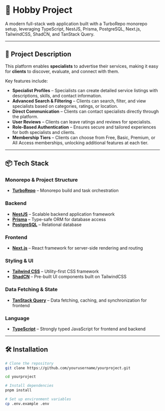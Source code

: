 # 🚀 Hobby Project

A modern full-stack web application built with a TurboRepo monorepo setup, leveraging TypeScript, NestJS, Prisma, PostgreSQL, Next.js, TailwindCSS, ShadCN, and TanStack Query.

---

## 📖 Project Description

This platform enables **specialists** to advertise their services, making it easy for **clients** to discover, evaluate, and connect with them.

Key features include:
- **Specialist Profiles** – Specialists can create detailed service listings with descriptions, skills, and contact information.
- **Advanced Search & Filtering** – Clients can search, filter, and view specialists based on categories, ratings, or location.
- **Direct Communication** – Clients can contact specialists directly through the platform.
- **User Reviews** – Clients can leave ratings and reviews for specialists.
- **Role-Based Authentication** – Ensures secure and tailored experiences for both specialists and clients.
- **Membership Tiers** – Clients can choose from Free, Basic, Premium, or All Access memberships, unlocking additional features at each tier.

---

## 📦 Tech Stack

### **Monorepo & Project Structure**
- **[TurboRepo](https://turbo.build/repo)** – Monorepo build and task orchestration

### **Backend**
- **[NestJS](https://nestjs.com/)** – Scalable backend application framework
- **[Prisma](https://www.prisma.io/)** – Type-safe ORM for database access
- **[PostgreSQL](https://www.postgresql.org/)** – Relational database

### **Frontend**
- **[Next.js](https://nextjs.org/)** – React framework for server-side rendering and routing

### **Styling & UI**
- **[Tailwind CSS](https://tailwindcss.com/)** – Utility-first CSS framework
- **[ShadCN](https://ui.shadcn.com/)** – Pre-built UI components built on TailwindCSS

### **Data Fetching & State**
- **[TanStack Query](https://tanstack.com/query)** – Data fetching, caching, and synchronization for frontend

### **Language**
- **[TypeScript](https://www.typescriptlang.org/)** – Strongly typed JavaScript for frontend and backend

---

## 🛠️ Installation

```bash
# Clone the repository
git clone https://github.com/yourusername/yourproject.git

cd yourproject

# Install dependencies
pnpm install

# Set up environment variables
cp .env.example .env